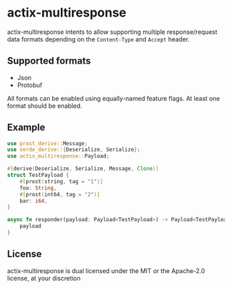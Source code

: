 # actix-multiresponse
actix-multiresponse intents to allow supporting multiple response/request data formats depending on the `Content-Type` and `Accept` header.

## Supported formats
- Json
- Protobuf

All formats can be enabled using equally-named feature flags. At least one format should be enabled.

## Example
```rs
use prost_derive::Message;
use serde_derive::{Deserialize, Serialize};
use actix_multiresponse::Payload;

#[derive(Deserialize, Serialize, Message, Clone)]
struct TestPayload {
    #[prost(string, tag = "1")]
    foo: String,
    #[prost(int64, tag = "2")]
    bar: i64,
}

async fn responder(payload: Payload<TestPayload>) -> Payload<TestPayload> {
    payload
}
```

## License
actix-multiresponse is dual licensed under the MIT or the Apache-2.0 license, at your discretion